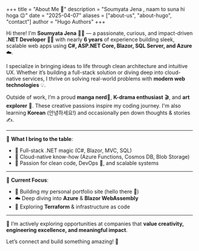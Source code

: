+++
title = "About Me 💫"
description = "Soumyata Jena , naam to suna hi hoga 😉"
date = "2025-04-07"
aliases = ["about-us", "about-hugo", "contact"]
author = "Hugo Authors"
+++


Hi there! I'm <b>Soumyata Jena</b> 🙋‍♀️ — a passionate, curious, and impact-driven <b>.NET Developer</b> 👩‍💻 with nearly <b>6 years</b> of experience building sleek, scalable web apps using <b>C#, ASP.NET Core, Blazor, SQL Server, and Azure</b> ☁️.

I specialize in bringing ideas to life through clean architecture and intuitive UX. Whether it’s building a full-stack solution or diving deep into cloud-native services, I thrive on solving real-world problems with <b>modern web technologies</b> 💡.

Outside of work, I’m a proud <b>manga nerd</b>📙, <b>K-drama enthusiast</b> 🎬, and <b>art explorer</b> 🎨. These creative passions inspire my coding journey. I'm also learning <b>Korean</b> (안녕하세요!) and occasionally pen down thoughts & stories ✍️.

---

💼 <b>What I bring to the table</b>:
- 🔹 Full-stack .NET magic (C#, Blazor, MVC, SQL)
- 🔹 Cloud-native know-how (Azure Functions, Cosmos DB, Blob Storage)
- 🔹 Passion for clean code, DevOps 🚀, and scalable systems

---

🎯 <b>Current Focus</b>:
- 🧱 Building my personal portfolio site (hello there 👋)
- ☁️ Deep diving into <b>Azure</b> & <b>Blazor WebAssembly</b>
- 🔧 Exploring <b>Terraform</b> & infrastructure as code

---

🚀 I’m actively exploring opportunities at companies that <b>value creativity, engineering excellence, and meaningful impact</b>.  

Let’s connect and build something amazing! 💙


